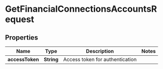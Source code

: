 

# GetFinancialConnectionsAccountsRequest


## Properties

| Name | Type | Description | Notes |
|------------ | ------------- | ------------- | -------------|
|**accessToken** | **String** | Access token for authentication |  |



